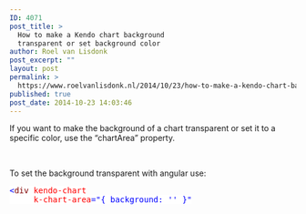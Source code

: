 ```yaml
---
ID: 4071
post_title: >
  How to make a Kendo chart background
  transparent or set background color
author: Roel van Lisdonk
post_excerpt: ""
layout: post
permalink: >
  https://www.roelvanlisdonk.nl/2014/10/23/how-to-make-a-kendo-chart-background-transparent-or-set-background-color/
published: true
post_date: 2014-10-23 14:03:46
---
```

<p>If you want to make the background of a chart transparent or set it to a specific color, use the “chartArea” property.</p>  <p>&#160;</p>  <p>To set the background transparent with angular use:</p>  <pre class="code"><span style="background: white; color: blue">&lt;</span><span style="background: white; color: maroon">div </span><span style="background: white; color: red">kendo-chart
     k-chart-area</span><span style="background: white; color: blue">=&quot;{ background: '' }&quot;</span></pre>